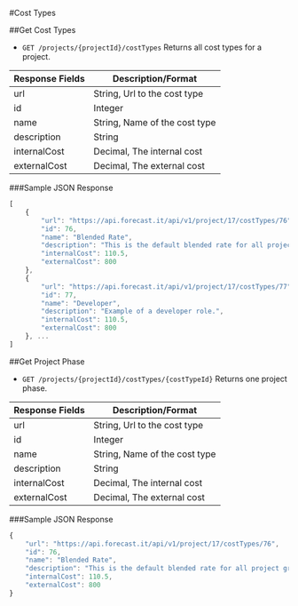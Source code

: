 #Cost Types

##Get Cost Types

* `GET /projects/{projectId}/costTypes` Returns all cost types for a project.

|Response Fields | Description/Format|
|------------ | -------------|
|url | String, Url to the cost type|
|id | Integer|
|name | String, Name of the cost type|
|description | String|
|internalCost | Decimal, The internal cost|
|externalCost | Decimal, The external cost|

###Sample JSON Response
```javascript
[
    {
        "url": "https://api.forecast.it/api/v1/project/17/costTypes/76",
        "id": 76,
        "name": "Blended Rate",
        "description": "This is the default blended rate for all project groups.",
        "internalCost": 110.5,
        "externalCost": 800
    },
    {
        "url": "https://api.forecast.it/api/v1/project/17/costTypes/77",
        "id": 77,
        "name": "Developer",
        "description": "Example of a developer role.",
        "internalCost": 110.5,
        "externalCost": 800
    }, ...
]
```

##Get Project Phase

* `GET /projects/{projectId}/costTypes/{costTypeId}` Returns one project phase.

|Response Fields | Description/Format|
|------------ | -------------|
|url | String, Url to the cost type|
|id | Integer|
|name | String, Name of the cost type|
|description | String|
|internalCost | Decimal, The internal cost|
|externalCost | Decimal, The external cost|

###Sample JSON Response
```javascript
{
    "url": "https://api.forecast.it/api/v1/project/17/costTypes/76",
    "id": 76,
    "name": "Blended Rate",
    "description": "This is the default blended rate for all project groups.",
    "internalCost": 110.5,
    "externalCost": 800
}
```